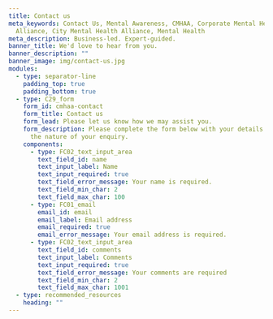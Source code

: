 ```yaml
---
title: Contact us
meta_keywords: Contact Us, Mental Awareness, CMHAA, Corporate Mental Health
  Alliance, City Mental Health Alliance, Mental Health
meta_description: Business-led. Expert-guided.
banner_title: We'd love to hear from you.
banner_description: ""
banner_image: img/contact-us.jpg
modules:
  - type: separator-line
    padding_top: true
    padding_bottom: true
  - type: C29_form
    form_id: cmhaa-contact
    form_title: Contact us
    form_lead: Please let us know how we may assist you.
    form_description: Please complete the form below with your details and outline
      the nature of your enquiry.
    components:
      - type: FC02_text_input_area
        text_field_id: name
        text_input_label: Name
        text_input_required: true
        text_field_error_message: Your name is required.
        text_field_min_char: 2
        text_field_max_char: 100
      - type: FC01_email
        email_id: email
        email_label: Email address
        email_required: true
        email_error_message: Your email address is required.
      - type: FC02_text_input_area
        text_field_id: comments
        text_input_label: Comments
        text_input_required: true
        text_field_error_message: Your comments are required
        text_field_min_char: 2
        text_field_max_char: 1001
  - type: recommended_resources
    heading: ""
---
```

